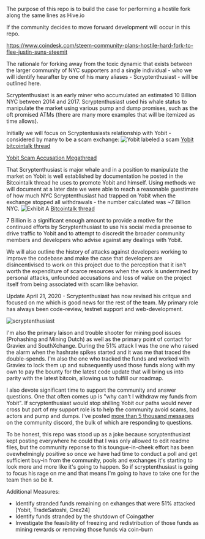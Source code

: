 The purpose of this repo is to build the case for performing a hostile fork along the same lines as Hive.io

If the community decides to move forward development will occur in this repo.

https://www.coindesk.com/steem-community-plans-hostile-hard-fork-to-flee-justin-suns-steemit 

The rationale for forking away from the toxic dynamic that exists between the larger community of NYC supporters and a single individual - who we will identify hearafter by one of his many aliases - Scryptenthusiast - will be outlined here.

Scryptenthusiast is an early miner who accumulated an estimated 10 Billion NYC between 2014 and 2017.  Scryptenthusiast used his whale status to manipulate the market using various pump and dump promises, such as the oft promised ATMs (there are many more examples that will be itemized as time allows).

Initially we will focus on Scryptentusiasts relationship with Yobit - considered by many to be a scam exchange:
![Yobit labeled a scam](https://media.discordapp.net/attachments/514103985104224256/700322880709328966/p.png?width=2160&height=284)
[Yobit bitcointalk thread](https://bitcointalk.org/index.php?topic=914975.0)

[Yobit Scam Accusation Megathread](https://bitcointalk.org/index.php?topic=5134358.0)

That Scryptenthusiast is major whale and in a position to manipulate the market on Yobit is well established by documentation he posted in the Bitcointalk thread he uses to promote Yobit and himself. Using methods we will document at a later date we were able to reach a reasonable guestimate of how much NYC Scryptenthusiast had trapped on Yobit when the exchange stopped all withdrawals - the number calculated was ~7 Billion NYC.
![Exhibit A](https://ip.bitcointalk.org/?u=https%3A%2F%2Fcdn.discordapp.com%2Fattachments%2F409847522282962955%2F601175424474546177%2Funknown.png&t=612&c=M6ufuweHAVhU5Q)
[Bitcointalk thread](https://bitcointalk.org/index.php?topic=2016963.msg53806740#msg53806740)

7 Billion is a significant enough amount to provide a motive for the continued efforts by Scryptenthusiast to use his social media presense to drive traffic to Yobit and to attempt to discredit the broader community members and developers who advise against any dealings with Yobit.

We will also outline the history of attacks against developers working to improve the codebase and make the case that developers are disincentivised to work on this project due to the perception that it isn't worth the expenditure of scarce resources when the work is undermined by personal attacks, unfounded accusations and loss of value on the project itself from being associated with scam like behavior.

Update April 21, 2020 - Scryptenthusiast has now revised his critque and focused on me which is good news for the rest of the team. My primary role has always been code-review, testnet support and web-development.

![scryptenthusiast](https://media.discordapp.net/attachments/514102356380614665/702273609665871962/Screenshot_20200421-144341.png?width=585&height=1170)

I'm also the primary laison and trouble shooter for mining pool issues (Prohashing and Mining Dutch) as well as the primary point of contact for Graviex and SouthXchange. During the 51% attack I was the one who raised the alarm when the hashrate spikes started and it was me that traced the double-spends.  I'm also the one who tracked the funds and worked with Graviex to lock them up and subsequently used those funds along with my own to pay the bounty for the latest code update that will bring us into parity with the latest bitcoin, allowing us to fulfill our roadmap.

I also devote significant time to support the community and answer questions. One that often comes up is "why can't I withdraw my funds from Yobit".  If scryptenthusiast would stop shilling Yobit our paths would never cross but part of my support role is to help the community avoid scams, bad actors and pump and dumps.  I've posted [more than 5 thousand messages](https://mee6.xyz/leaderboard/422889178989199362) on the community discord, the bulk of which are responding to questions.
 
To be honest, this repo was stood up as a joke because scryptenthusiast kept posting everywhere he could that I was only allowed to edit readme files, but the community reponse to this toungue-in-cheek effort has been ovewhelmingly positive so once we have had time to conduct a poll and get sufficient buy-in from the community, pools and exchanges it's starting to look more and more like it's going to happen.  So if scryptenthusiast is going to focus his rage on me and that means I'm going to have to take one for the team then so be it.

Additional Measures:

* Identify stranded funds remaining on exhanges that were 51% attacked [Yobit, TradeSatoshi, Crex24]
* Identify funds stranded by the shutdown of Coingather
* Investigate the feasibility of freezing and redistribution of those funds as mining rewards or removing those funds via coin-burn

